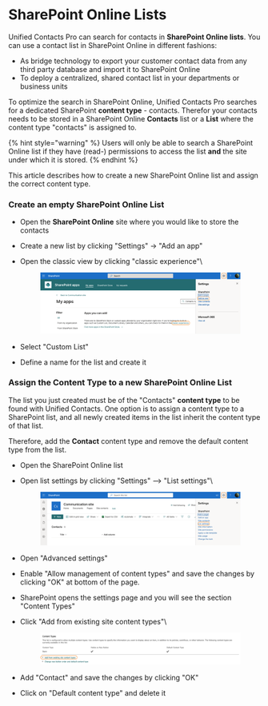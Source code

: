 # SharePoint Online Lists

Unified Contacts Pro can search for contacts in **SharePoint Online lists**. You can use a contact list in SharePoint Online in different fashions:

* As bridge technology to export your customer contact data from any third party database and import it to SharePoint Online
* To deploy a centralized, shared contact list in your departments or business units

To optimize the search in SharePoint Online, Unified Contacts Pro searches for a dedicated SharePoint **content type** - contacts. Therefor your contacts needs to be stored in a SharePoint Online **Contacts** list or a **List** where the content type "contacts" is assigned to.

{% hint style="warning" %}
Users will only be able to search a SharePoint Online list if they have (read-) permissions to access the list **and** the site under which it is stored.
{% endhint %}

This article describes how to create a new SharePoint Online list and assign the correct content type.

### Create an empty SharePoint Online List

* Open the **SharePoint Online** site where you would like to store the contacts
* Create a new list by clicking "Settings" -> "Add an app"
*   Open the classic view by clicking "classic experience"\


    <figure><img src="../../.gitbook/assets/image (70).png" alt=""><figcaption></figcaption></figure>
* Select "Custom List"
* Define a name for the list and create it

### Assign the Content Type to a new  SharePoint Online List

The list you just created must be of the "Contacts" **content type** to be found with Unified Contacts. One option is to assign a content type to a SharePoint list, and all newly created items in the list inherit the content type of that list.

Therefore, add the **Contact** content type and remove the default content type from the list.

* Open the SharePoint Online list
*   Open list settings by clicking "Settings" --> "List settings"\


    <figure><img src="../../.gitbook/assets/image (50).png" alt=""><figcaption></figcaption></figure>
* Open "Advanced settings"
* Enable "Allow management of content types" and save the changes by clicking "OK" at bottom of the page.
* SharePoint opens the settings page and you will see the section "Content Types"
*   Click "Add from existing site content types"\


    <figure><img src="../../.gitbook/assets/image (40).png" alt=""><figcaption></figcaption></figure>
* Add "Contact" and save the changes by clicking "OK"
* Click on "Default content type" and delete it
